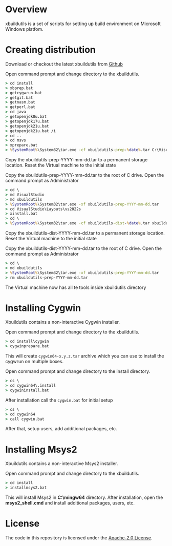 # Overview

xbuildutils is a set of scripts for setting up build
environment on Microsoft Windows platfom.

# Creating distribution

Download or checkout the latest xbuildutils from
[Github](https://github.com/mturk/xbuildutils)

Open command prompt and change directory
to the xbuildutils.

```cmd
> cd install
> xbprep.bat
> getcygwrun.bat
> getgit.bat
> getnasm.bat
> getperl.bat
> cd java
> getopenjdk8u.bat
> getopenjdk17u.bat
> getopenjdk21u.bat
> getopenjdk21u.bat /i
> cd ..
> cd msvs
> xprepare.bat
> %SystemRoot%\System32\tar.exe -cf xbuildutils-prep-%date%.tar C:\VisualStudio C:\xbuildutils

```

Copy the xbuildutils-prep-YYYY-mm-dd.tar to a permanent storage location.
Reset the Virtual machine to the initial state

Copy the xbuildutils-prep-YYYY-mm-dd.tar to the root of C drive.
Open the command prompt as Administrator

```cmd
> cd \
> md VisualStudio
> md xbuildutils
> %SystemRoot%\System32\tar.exe -xf xbuildutils-prep-YYYY-mm-dd.tar
> cd VisualStudio\Layouts\vs2022s
> xinstall.bat
> cd \
> %SystemRoot%\System32\tar.exe -cf xbuildutils-dist-%date%.tar xbuildutils

```

Copy the xbuildutils-dist-YYYY-mm-dd.tar to a permanent storage location.
Reset the Virtual machine to the initial state

Copy the xbuildutils-dist-YYYY-mm-dd.tar to the root of C drive.
Open the command prompt as Administrator

```cmd
> cd \
> md xbuildutils
> %SystemRoot%\System32\tar.exe -xf xbuildutils-prep-YYYY-mm-dd.tar
> rm xbuildutils-prep-YYYY-mm-dd.tar

```

The Virtual machine now has all te tools inside xbuildutils directory

# Installing Cygwin

Xbuildutils contains a non-interactive Cygwin installer.

Open command prompt and change directory
to the xbuildutils.

```cmd
> cd install\cygwin
> cygwinprepare.bat

```

This will create `cygwin64-x.y.z.tar` archive
which you can use to install the cygwrun on multiple boxes.

Open command prompt and change directory
to the install directory.

```cmd
> cs \
> cd cygwin64\.install
> cygwininstall.bat

```

After installation call the `cygwin.bat` for initial
setup

```cmd
> cs \
> cd cygwin64
> call cygwin.bat

```

After that, setup users, add additional packages, etc.

# Installing Msys2

Xbuildutils contains a non-interactive Msys2 installer.

Open command prompt and change directory
to the xbuildutils.

```cmd
> cd install
> installmsys2.bat

```

This will install Msys2 in **C:\mingw64** directory.
After installation, open the **msys2_shell.cmd** and install
additional packages, users, etc.


# License

The code in this repository is licensed under the [Apache-2.0 License](LICENSE.txt).
